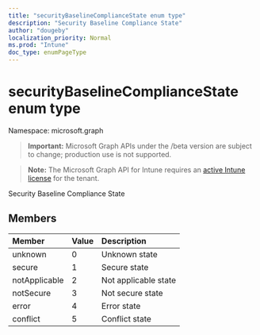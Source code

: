 ```yaml
---
title: "securityBaselineComplianceState enum type"
description: "Security Baseline Compliance State"
author: "dougeby"
localization_priority: Normal
ms.prod: "Intune"
doc_type: enumPageType
---
```


# securityBaselineComplianceState enum type

Namespace: microsoft.graph

> **Important:** Microsoft Graph APIs under the /beta version are subject to change; production use is not supported.

> **Note:** The Microsoft Graph API for Intune requires an [active Intune license](https://go.microsoft.com/fwlink/?linkid=839381) for the tenant.

Security Baseline Compliance State

## Members
|Member|Value|Description|
|:---|:---|:---|
|unknown|0|Unknown state|
|secure|1|Secure state|
|notApplicable|2|Not applicable state|
|notSecure|3|Not secure state|
|error|4|Error state|
|conflict|5|Conflict state|




